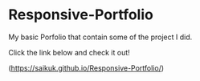 # Responsive-Portfolio

My basic Porfolio that contain some of the project I did.

Click the link below and check it out!

(https://saikuk.github.io/Responsive-Portfolio/)
